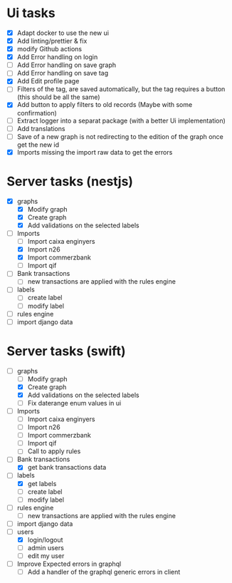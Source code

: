 # Ui tasks
* [x] Adapt docker to use the new ui
* [x] Add linting/prettier & fix
* [x] modify Github actions
* [x] Add Error handling on login
* [ ] Add Error handling on save graph
* [ ] Add Error handling on save tag
* [x] Add Edit profile page
* [ ] Filters of the tag, are saved automatically, but the tag requires a button (this should be all the same)
* [x] Add button to apply filters to old records (Maybe with some confirmation)
* [ ] Extract logger into a separat package (with a better Ui implementation)
* [ ] Add translations
* [ ] Save of a new graph is not redirecting to the edition of the graph once get the new id
* [x] Imports missing the import raw data to get the errors

# Server tasks (nestjs)
* [x] graphs
  * [x] Modify graph
  * [x] Create graph
  * [x] Add validations on the selected labels
* [ ] Imports
  * [ ] Import caixa enginyers
  * [x] Import n26
  * [x] Import commerzbank
  * [ ] Import qif
* [ ] Bank transactions
  * [ ] new transactions are applied with the rules engine
* [ ] labels
  * [ ] create label
  * [ ] modify label
* [ ] rules engine
* [ ] import django data

# Server tasks (swift)
* [ ] graphs
  * [ ] Modify graph
  * [x] Create graph
  * [x] Add validations on the selected labels
  * [ ] Fix daterange enum values in ui
* [ ] Imports
  * [ ] Import caixa enginyers
  * [ ] Import n26
  * [ ] Import commerzbank
  * [ ] Import qif
  * [ ] Call to apply rules
* [ ] Bank transactions
  * [x] get bank transactions data
* [ ] labels
  * [x] get labels
  * [ ] create label
  * [ ] modify label
* [ ] rules engine
  * [ ] new transactions are applied with the rules engine
* [ ] import django data
* [ ] users
  * [x] login/logout
  * [ ] admin users
  * [ ] edit my user
* [ ] Improve Expected errors in graphql
  * [ ] Add a handler of the graphql generic errors in client

